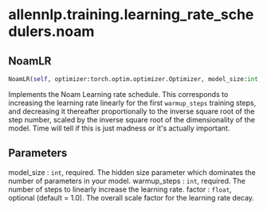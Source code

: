 # allennlp.training.learning_rate_schedulers.noam

## NoamLR
```python
NoamLR(self, optimizer:torch.optim.optimizer.Optimizer, model_size:int, warmup_steps:int, factor:float=1.0, last_epoch:int=-1) -> None
```

Implements the Noam Learning rate schedule. This corresponds to increasing the learning rate
linearly for the first ``warmup_steps`` training steps, and decreasing it thereafter proportionally
to the inverse square root of the step number, scaled by the inverse square root of the
dimensionality of the model. Time will tell if this is just madness or it's actually important.

Parameters
----------
model_size : ``int``, required.
    The hidden size parameter which dominates the number of parameters in your model.
warmup_steps : ``int``, required.
    The number of steps to linearly increase the learning rate.
factor : ``float``, optional (default = 1.0).
    The overall scale factor for the learning rate decay.

